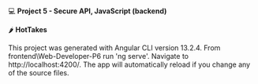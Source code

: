 :computer: **Project 5 - Secure API, JavaScript (backend)**

:hot_pepper: **HotTakes**

This project was generated with Angular CLI version 13.2.4. From frontend\Web-Developer-P6 run 'ng serve'. Navigate to http://localhost:4200/. The app will automatically reload if you change any of the source files.





